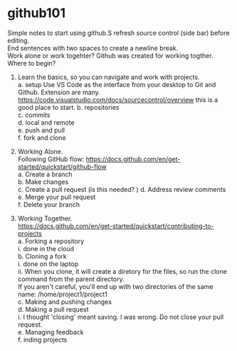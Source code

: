 # github101
Simple notes to start using github.S 
  refresh source control (side bar) before editing.  
End sentences with two spaces to create a newline break.  
Work alone or work togehter? Github was created for working togther. Where to begin?  

1. Learn the basics, so you can navigate and work with projects.  
  a. setup
    Use VS Code as the interface from your desktop to Git and Github.
    Extension are many. 
    https://code.visualstudio.com/docs/sourcecontrol/overview this is a good place to start.
  b. repositories  
  c. commits  
  d. local and remote  
  e. push and pull  
  f. fork and clone  

2. Working Alone.  
  Following GitHub flow: https://docs.github.com/en/get-started/quickstart/github-flow   
  a. Create a branch  
  b. Make changes  
  c. Create a pull request  (is this needed? )
  d. Address review comments  
  e. Merge your pull request  
  f. Delete your branch  
  
3. Working Together.  
  https://docs.github.com/en/get-started/quickstart/contributing-to-projects   
  a. Forking a repository  
      i. done in the cloud  
  b. Cloning a fork  
      i. done on the laptop  
      ii. When you clone, it will create a diretory for the   files, so run the clone command from the parent   directory.  
        If you aren't careful, you'll end up with two   directories of the same name: /home/project1/project1  
  c. Making and pushing changes  
  d. Making a pull request  
      i. I thought 'closing' meant saving. I was wrong. Do not close your pull request.   
  e. Managing feedback  
  f. inding projects  
